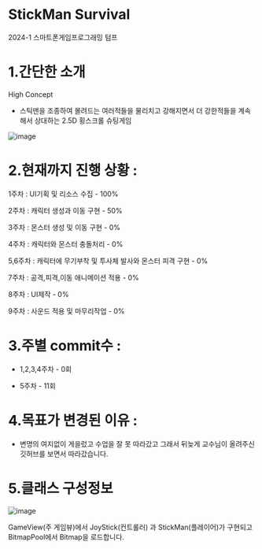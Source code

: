 # StickMan Survival
2024-1 스마트폰게임프로그래밍 텀프


  

# 1.간단한 소개

High Concept
- 스틱맨을 조종하여 몰려드는 여러적들을 물리치고 강해지면서 더 강한적들을 계속해서 상대하는 2.5D 횡스크롤 슈팅게임 

![image](https://github.com/jun2hg/SmartPhoneGameProgramming/assets/104408406/f07b687c-f917-429e-926b-09b06b471d0d)  


  


# 2.현재까지 진행 상황 :  


1주차 :  UI기획 및 리소스 수집 - 100%    


2주차 : 캐릭터 생성과 이동 구현 - 50%       



3주차 : 몬스터 생성 및 이동 구현 - 0%  



4주차 : 캐릭터와 몬스터 충돌처리 - 0%  



5,6주차 : 캐릭터에 무기부착 및 투사체 발사와 몬스터 피격 구현 - 0%  



7주차 : 공격,피격,이동 애니메이션 적용 - 0%  



8주차 : UI제작 - 0%  



9주차 : 사운드 적용 및 마무리작업  - 0%  






  


# 3.주별 commit수 :   


- 1,2,3,4주차 - 0회  

- 5주차 - 11회  



  

# 4.목표가 변경된 이유 :
- 변명의 여지없이 게을렀고 수업을 잘 못 따라갔고 그래서 뒤늦게 교수님이 올려주신 깃허브를 보면서 따라갔습니다.  



  

  
# 5.클래스 구성정보  



![image](https://github.com/jun2hg/SmartPhoneGameProgramming/assets/104408406/c12e285d-2340-4c1d-86df-6da74b6a74af)  




GameView(주 게임뷰)에서 JoyStick(컨트롤러) 과 StickMan(플레이어)가 구현되고 BitmapPool에서 Bitmap을 로드합니다.



